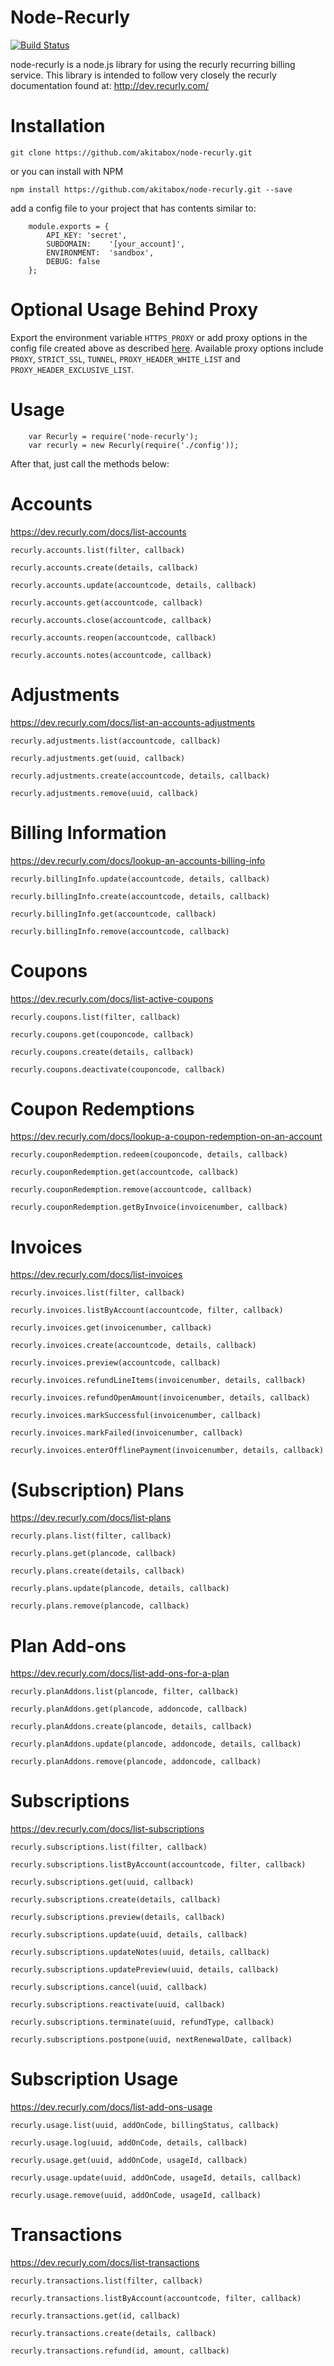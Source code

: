 Node-Recurly
===============

[![Build Status](https://travis-ci.org/akitabox/node-recurly.svg?branch=master)](https://travis-ci.org/akitabox/node-recurly)

node-recurly is a node.js library for using the recurly recurring billing service. This library is intended to follow very closely the recurly documentation found at:
http://dev.recurly.com/

Installation
===============

	git clone https://github.com/akitabox/node-recurly.git
	
or you can install with NPM

	npm install https://github.com/akitabox/node-recurly.git --save

add a config file to your project that has contents similar to:

		module.exports = {
			API_KEY: 'secret',
			SUBDOMAIN:    '[your_account]',
			ENVIRONMENT:  'sandbox',
			DEBUG: false
		};

Optional Usage Behind Proxy
===============

Export the environment variable `HTTPS_PROXY` or add proxy options in the config file created above as described [here](https://github.com/request/request#proxies). Available proxy options include `PROXY`, `STRICT_SSL`, `TUNNEL`, `PROXY_HEADER_WHITE_LIST` and `PROXY_HEADER_EXCLUSIVE_LIST`.

Usage
===============

		var Recurly = require('node-recurly');
		var recurly = new Recurly(require('./config'));

After that, just call the methods below:


Accounts
===============
https://dev.recurly.com/docs/list-accounts

	recurly.accounts.list(filter, callback)

	recurly.accounts.create(details, callback)

	recurly.accounts.update(accountcode, details, callback) 

	recurly.accounts.get(accountcode, callback) 

	recurly.accounts.close(accountcode, callback) 

	recurly.accounts.reopen(accountcode, callback)
  
    recurly.accounts.notes(accountcode, callback)

Adjustments
===============
https://dev.recurly.com/docs/list-an-accounts-adjustments

	recurly.adjustments.list(accountcode, callback)
  
    recurly.adjustments.get(uuid, callback)
  
	recurly.adjustments.create(accountcode, details, callback)

	recurly.adjustments.remove(uuid, callback)

Billing Information
===============
https://dev.recurly.com/docs/lookup-an-accounts-billing-info

	recurly.billingInfo.update(accountcode, details, callback)

	recurly.billingInfo.create(accountcode, details, callback) 

	recurly.billingInfo.get(accountcode, callback) 

	recurly.billingInfo.remove(accountcode, callback) 


Coupons
===============
https://dev.recurly.com/docs/list-active-coupons

	recurly.coupons.list(filter, callback)

	recurly.coupons.get(couponcode, callback)

	recurly.coupons.create(details, callback)

	recurly.coupons.deactivate(couponcode, callback)

Coupon Redemptions
=================
https://dev.recurly.com/docs/lookup-a-coupon-redemption-on-an-account
  
	recurly.couponRedemption.redeem(couponcode, details, callback)

	recurly.couponRedemption.get(accountcode, callback)

	recurly.couponRedemption.remove(accountcode, callback)

	recurly.couponRedemption.getByInvoice(invoicenumber, callback)

Invoices
===============
https://dev.recurly.com/docs/list-invoices

	recurly.invoices.list(filter, callback)

	recurly.invoices.listByAccount(accountcode, filter, callback)

	recurly.invoices.get(invoicenumber, callback)
  
	recurly.invoices.create(accountcode, details, callback)

	recurly.invoices.preview(accountcode, callback)

    recurly.invoices.refundLineItems(invoicenumber, details, callback)

    recurly.invoices.refundOpenAmount(invoicenumber, details, callback)

	recurly.invoices.markSuccessful(invoicenumber, callback)

	recurly.invoices.markFailed(invoicenumber, callback)

    recurly.invoices.enterOfflinePayment(invoicenumber, details, callback)

(Subscription) Plans
==================
https://dev.recurly.com/docs/list-plans

	recurly.plans.list(filter, callback)

	recurly.plans.get(plancode, callback) 

	recurly.plans.create(details, callback)
  
	recurly.plans.update(plancode, details, callback)
  
	recurly.plans.remove(plancode, callback)

Plan Add-ons
==================
https://dev.recurly.com/docs/list-add-ons-for-a-plan

	recurly.planAddons.list(plancode, filter, callback)

	recurly.planAddons.get(plancode, addoncode, callback) 
  
	recurly.planAddons.create(plancode, details, callback)
  
	recurly.planAddons.update(plancode, addoncode, details, callback)
  
	recurly.planAddons.remove(plancode, addoncode, callback)

Subscriptions
===============
https://dev.recurly.com/docs/list-subscriptions

	recurly.subscriptions.list(filter, callback)

	recurly.subscriptions.listByAccount(accountcode, filter, callback) 

	recurly.subscriptions.get(uuid, callback) 

	recurly.subscriptions.create(details, callback) 
  
    recurly.subscriptions.preview(details, callback) 
  
	recurly.subscriptions.update(uuid, details, callback) 
  
    recurly.subscriptions.updateNotes(uuid, details, callback)
  
    recurly.subscriptions.updatePreview(uuid, details, callback)
  
	recurly.subscriptions.cancel(uuid, callback) 
  
	recurly.subscriptions.reactivate(uuid, callback) 
  
	recurly.subscriptions.terminate(uuid, refundType, callback) 

	recurly.subscriptions.postpone(uuid, nextRenewalDate, callback) 

Subscription Usage
===============
https://dev.recurly.com/docs/list-add-ons-usage

	recurly.usage.list(uuid, addOnCode, billingStatus, callback)

	recurly.usage.log(uuid, addOnCode, details, callback)

	recurly.usage.get(uuid, addOnCode, usageId, callback)

	recurly.usage.update(uuid, addOnCode, usageId, details, callback)

    recurly.usage.remove(uuid, addOnCode, usageId, callback)

Transactions
===============
https://dev.recurly.com/docs/list-transactions

	recurly.transactions.list(filter, callback)

	recurly.transactions.listByAccount(accountcode, filter, callback)

	recurly.transactions.get(id, callback) 

	recurly.transactions.create(details, callback) 

	recurly.transactions.refund(id, amount, callback)
